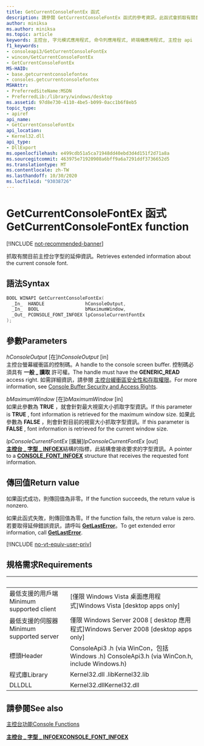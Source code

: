 ```yaml
---
title: GetCurrentConsoleFontEx 函式
description: 請參閱 GetCurrentConsoleFontEx 函式的參考資訊，此函式會抓取有關目前使用之主控台字型的延伸資訊。
author: miniksa
ms.author: miniksa
ms.topic: article
keywords: 主控台, 字元模式應用程式, 命令列應用程式, 終端機應用程式, 主控台 api
f1_keywords:
- consoleapi3/GetCurrentConsoleFontEx
- wincon/GetCurrentConsoleFontEx
- GetCurrentConsoleFontEx
MS-HAID:
- base.getcurrentconsolefontex
- consoles.getcurrentconsolefontex
MSHAttr:
- PreferredSiteName:MSDN
- PreferredLib:/library/windows/desktop
ms.assetid: 97d8e730-4110-4be5-b099-0acc1b6f8eb5
topic_type:
- apiref
api_name:
- GetCurrentConsoleFontEx
api_location:
- Kernel32.dll
api_type:
- DllExport
ms.openlocfilehash: e499cdb51a5ca71948dd40ebd3d4d151f2d71a8a
ms.sourcegitcommit: 463975e71920908a6bff9a6a7291ddf3736652d5
ms.translationtype: MT
ms.contentlocale: zh-TW
ms.lasthandoff: 10/30/2020
ms.locfileid: "93038726"
---
```

# <a name="getcurrentconsolefontex-function"></a><span data-ttu-id="52325-104">GetCurrentConsoleFontEx 函式</span><span class="sxs-lookup"><span data-stu-id="52325-104">GetCurrentConsoleFontEx function</span></span>

[!INCLUDE [not-recommended-banner](./includes/not-recommended-banner.md)]

<span data-ttu-id="52325-105">抓取有關目前主控台字型的延伸資訊。</span><span class="sxs-lookup"><span data-stu-id="52325-105">Retrieves extended information about the current console font.</span></span>

## <a name="syntax"></a><span data-ttu-id="52325-106">語法</span><span class="sxs-lookup"><span data-stu-id="52325-106">Syntax</span></span>

```C
BOOL WINAPI GetCurrentConsoleFontEx(
  _In_  HANDLE               hConsoleOutput,
  _In_  BOOL                 bMaximumWindow,
  _Out_ PCONSOLE_FONT_INFOEX lpConsoleCurrentFontEx
);
```

## <a name="parameters"></a><span data-ttu-id="52325-107">參數</span><span class="sxs-lookup"><span data-stu-id="52325-107">Parameters</span></span>

<span data-ttu-id="52325-108">*hConsoleOutput* \[在\]</span><span class="sxs-lookup"><span data-stu-id="52325-108">*hConsoleOutput* \[in\]</span></span>  
<span data-ttu-id="52325-109">主控台螢幕緩衝區的控制碼。</span><span class="sxs-lookup"><span data-stu-id="52325-109">A handle to the console screen buffer.</span></span> <span data-ttu-id="52325-110">控制碼必須具有 **一般 \_ 讀取** 許可權。</span><span class="sxs-lookup"><span data-stu-id="52325-110">The handle must have the **GENERIC\_READ** access right.</span></span> <span data-ttu-id="52325-111">如需詳細資訊，請參閱 [主控台緩衝區安全性和存取權限](console-buffer-security-and-access-rights.md)。</span><span class="sxs-lookup"><span data-stu-id="52325-111">For more information, see [Console Buffer Security and Access Rights](console-buffer-security-and-access-rights.md).</span></span>

<span data-ttu-id="52325-112">*bMaximumWindow* \[在\]</span><span class="sxs-lookup"><span data-stu-id="52325-112">*bMaximumWindow* \[in\]</span></span>  
<span data-ttu-id="52325-113">如果此參數為 **TRUE** ，就會針對最大視窗大小抓取字型資訊。</span><span class="sxs-lookup"><span data-stu-id="52325-113">If this parameter is **TRUE** , font information is retrieved for the maximum window size.</span></span> <span data-ttu-id="52325-114">如果此參數為 **FALSE** ，則會針對目前的視窗大小抓取字型資訊。</span><span class="sxs-lookup"><span data-stu-id="52325-114">If this parameter is **FALSE** , font information is retrieved for the current window size.</span></span>

<span data-ttu-id="52325-115">*lpConsoleCurrentFontEx* \[擴展\]</span><span class="sxs-lookup"><span data-stu-id="52325-115">*lpConsoleCurrentFontEx* \[out\]</span></span>  
<span data-ttu-id="52325-116">[**主控台 \_ 字型 \_ INFOEX**](console-font-infoex.md)結構的指標，此結構會接收要求的字型資訊。</span><span class="sxs-lookup"><span data-stu-id="52325-116">A pointer to a [**CONSOLE\_FONT\_INFOEX**](console-font-infoex.md) structure that receives the requested font information.</span></span>

## <a name="return-value"></a><span data-ttu-id="52325-117">傳回值</span><span class="sxs-lookup"><span data-stu-id="52325-117">Return value</span></span>

<span data-ttu-id="52325-118">如果函式成功，則傳回值為非零。</span><span class="sxs-lookup"><span data-stu-id="52325-118">If the function succeeds, the return value is nonzero.</span></span>

<span data-ttu-id="52325-119">如果此函式失敗，則傳回值為零。</span><span class="sxs-lookup"><span data-stu-id="52325-119">If the function fails, the return value is zero.</span></span> <span data-ttu-id="52325-120">若要取得延伸錯誤資訊，請呼叫 [**GetLastError**](https://msdn.microsoft.com/library/windows/desktop/ms679360)。</span><span class="sxs-lookup"><span data-stu-id="52325-120">To get extended error information, call [**GetLastError**](https://msdn.microsoft.com/library/windows/desktop/ms679360).</span></span>

[!INCLUDE [no-vt-equiv-user-priv](./includes/no-vt-equiv-user-priv.md)]

## <a name="requirements"></a><span data-ttu-id="52325-121">規格需求</span><span class="sxs-lookup"><span data-stu-id="52325-121">Requirements</span></span>

| &nbsp; | &nbsp; |
|-|-|
| <span data-ttu-id="52325-122">最低支援的用戶端</span><span class="sxs-lookup"><span data-stu-id="52325-122">Minimum supported client</span></span> | <span data-ttu-id="52325-123">\[僅限 Windows Vista 桌面應用程式\]</span><span class="sxs-lookup"><span data-stu-id="52325-123">Windows Vista \[desktop apps only\]</span></span> |
| <span data-ttu-id="52325-124">最低支援的伺服器</span><span class="sxs-lookup"><span data-stu-id="52325-124">Minimum supported server</span></span> | <span data-ttu-id="52325-125">僅限 Windows Server 2008 \[ desktop 應用程式\]</span><span class="sxs-lookup"><span data-stu-id="52325-125">Windows Server 2008 \[desktop apps only\]</span></span> |
| <span data-ttu-id="52325-126">標頭</span><span class="sxs-lookup"><span data-stu-id="52325-126">Header</span></span> | <span data-ttu-id="52325-127">ConsoleApi3 .h (via WinCon，包括 Windows .h) </span><span class="sxs-lookup"><span data-stu-id="52325-127">ConsoleApi3.h (via WinCon.h, include Windows.h)</span></span> |
| <span data-ttu-id="52325-128">程式庫</span><span class="sxs-lookup"><span data-stu-id="52325-128">Library</span></span> | <span data-ttu-id="52325-129">Kernel32.dll .lib</span><span class="sxs-lookup"><span data-stu-id="52325-129">Kernel32.lib</span></span> |
| <span data-ttu-id="52325-130">DLL</span><span class="sxs-lookup"><span data-stu-id="52325-130">DLL</span></span> | <span data-ttu-id="52325-131">Kernel32.dll</span><span class="sxs-lookup"><span data-stu-id="52325-131">Kernel32.dll</span></span> |

## <a name="see-also"></a><span data-ttu-id="52325-132">請參閱</span><span class="sxs-lookup"><span data-stu-id="52325-132">See also</span></span>

[<span data-ttu-id="52325-133">主控台功能</span><span class="sxs-lookup"><span data-stu-id="52325-133">Console Functions</span></span>](console-functions.md)

[<span data-ttu-id="52325-134">**主控台 \_ 字型 \_ INFOEX**</span><span class="sxs-lookup"><span data-stu-id="52325-134">**CONSOLE\_FONT\_INFOEX**</span></span>](console-font-infoex.md)
